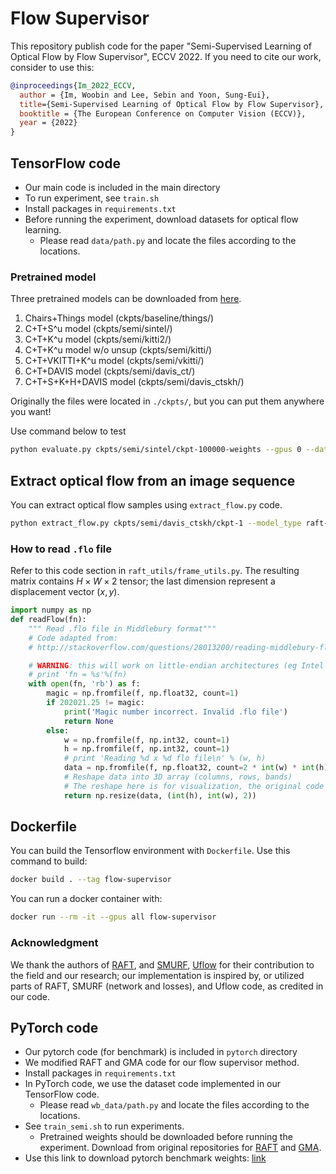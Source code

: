 # Flow Supervisor

This repository publish code for the paper "Semi-Supervised Learning of Optical Flow by Flow Supervisor", ECCV 2022.
If you need to cite our work, consider to use this:
```bibtex
@inproceedings{Im_2022_ECCV,
  author = {Im, Woobin and Lee, Sebin and Yoon, Sung-Eui},
  title={Semi-Supervised Learning of Optical Flow by Flow Supervisor},
  booktitle = {The European Conference on Computer Vision (ECCV)},
  year = {2022}
}
```

## TensorFlow code

* Our main code is included in the main directory
* To run experiment, see `train.sh`
* Install packages in `requirements.txt`
* Before running the experiment, download datasets for optical flow learning.
  * Please read `data/path.py` and locate the files according to the locations. 

### Pretrained model

Three pretrained models can be downloaded from [here](https://kaistackr-my.sharepoint.com/:u:/g/personal/iwbn_kaist_ac_kr/EdFzcFpUwttPvc7sr5imnNsB41FoZe1rwuR6DWbkko-x9w?e=4wIjEW).

1. Chairs+Things model (ckpts/baseline/things/)
2. C+T+S^u model (ckpts/semi/sintel/)
3. C+T+K^u model (ckpts/semi/kitti2/)
4. C+T+K^u model w/o unsup (ckpts/semi/kitti/)
5. C+T+VKITTI+K^u model (ckpts/semi/vkitti/)
6. C+T+DAVIS model (ckpts/semi/davis_ct/)
7. C+T+S+K+H+DAVIS model (ckpts/semi/davis_ctskh/)

Originally the files were located in `./ckpts/`, but you can put them anywhere you want!

Use command below to test
```sh
python evaluate.py ckpts/semi/sintel/ckpt-100000-weights --gpus 0 --dataset sintel --eval_iters 12
```

## Extract optical flow from an image sequence
You can extract optical flow samples using `extract_flow.py` code.
```sh
python extract_flow.py ckpts/semi/davis_ctskh/ckpt-1 --model_type raft-semi --gpus 0 --source_dirs samples/davis/frames --target_dirs samples/davis/
```

### How to read `.flo` file

Refer to this code section in `raft_utils/frame_utils.py`. The resulting matrix contains $H\times W \times 2$ tensor; the last dimension represent a displacement vector $(x, y)$.
```python
import numpy as np
def readFlow(fn):
    """ Read .flo file in Middlebury format"""
    # Code adapted from:
    # http://stackoverflow.com/questions/28013200/reading-middlebury-flow-files-with-python-bytes-array-numpy

    # WARNING: this will work on little-endian architectures (eg Intel x86) only!
    # print 'fn = %s'%(fn)
    with open(fn, 'rb') as f:
        magic = np.fromfile(f, np.float32, count=1)
        if 202021.25 != magic:
            print('Magic number incorrect. Invalid .flo file')
            return None
        else:
            w = np.fromfile(f, np.int32, count=1)
            h = np.fromfile(f, np.int32, count=1)
            # print 'Reading %d x %d flo file\n' % (w, h)
            data = np.fromfile(f, np.float32, count=2 * int(w) * int(h))
            # Reshape data into 3D array (columns, rows, bands)
            # The reshape here is for visualization, the original code is (w,h,2)
            return np.resize(data, (int(h), int(w), 2))
```

## Dockerfile
You can build the Tensorflow environment with `Dockerfile`.
Use this command to build:
```sh
docker build . --tag flow-supervisor
```

You can run a docker container with:
```sh
docker run --rm -it --gpus all flow-supervisor
```

### Acknowledgment
We thank the authors of [RAFT](https://github.com/princeton-vl/RAFT), and [SMURF](https://github.com/google-research/google-research/tree/master/smurf), [Uflow](https://github.com/google-research/google-research/tree/master/uflow)
for their contribution to the field and our research;
our implementation is inspired by, or utilized parts of 
RAFT, SMURF (network and losses), and Uflow code, as credited in our code.

## PyTorch code

* Our pytorch code (for benchmark) is included in `pytorch` directory
* We modified RAFT and GMA code for our flow supervisor method.
* Install packages in `requirements.txt`
* In PyTorch code, we use the dataset code implemented in our TensorFlow code.
  * Please read `wb_data/path.py` and locate the files according to the locations. 
* See `train_semi.sh` to run experiments. 
  * Pretrained weights should be downloaded before running the experiment. Download from original repositories for [RAFT](https://github.com/princeton-vl/RAFT) and [GMA](https://github.com/zacjiang/GMA).
* Use this link to download pytorch benchmark weights: [link](https://kaistackr-my.sharepoint.com/:u:/g/personal/iwbn_kaist_ac_kr/EWmN7T-YE4RCsf_86OjIib8Bx-fXsqZVa0G02xjqziRnaQ?e=qygJ9a)

